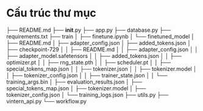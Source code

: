 # Cấu trúc thư mục

├── README.md
├── __init__.py
├── app.py
├── database.py
├── requirements.txt
├── train
│   ├── finetune.ipynb
│   └── finetuned_model
│       ├── README.md
│       ├── adapter_config.json
│       ├── added_tokens.json
│       ├── checkpoint-729
│       │   ├── README.md
│       │   ├── adapter_config.json
│       │   ├── adapter_model.safetensors
│       │   ├── added_tokens.json
│       │   ├── optimizer.pt
│       │   ├── rng_state.pth
│       │   ├── scheduler.pt
│       │   ├── special_tokens_map.json
│       │   ├── tokenizer.json
│       │   ├── tokenizer.model
│       │   ├── tokenizer_config.json
│       │   ├── trainer_state.json
│       │   └── training_args.bin
│       ├── evaluation_results.json
│       ├── special_tokens_map.json
│       ├── tokenizer.model
│       ├── tokenizer_config.json
│       └── training_logs.json
├── utils.py
├── vintern_api.py
└── workflow.py